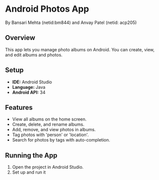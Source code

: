 
# Android Photos App

By Bansari Mehta (netid:bm844) and Anvay Patel (netid: acp205)

## Overview
This app lets you manage photo albums on Android. You can create, view, and edit albums and photos.

## Setup
- **IDE:** Android Studio
- **Language:** Java
- **Android API:** 34

## Features
- View all albums on the home screen.
- Create, delete, and rename albums.
- Add, remove, and view photos in albums.
- Tag photos with 'person' or 'location'.
- Search for photos by tags with auto-completion.

## Running the App
1. Open the project in Android Studio.
2. Set up and run it



